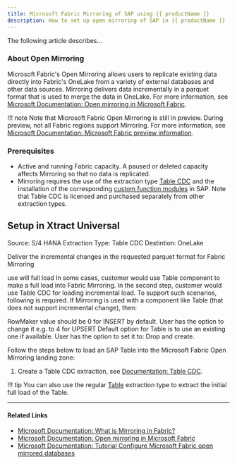 ```yaml
---
title: Microsoft Fabric Mirroring of SAP using {{ productName }}
description: How to set up open mirroring of SAP in {{ productName }}
---
```


The following article describes...


### About Open Mirroring

Microsoft Fabric's Open Mirroring allows users to replicate existing data directly into Fabric's OneLake from a variety of external databases and other data sources. 
Mirroring delivers data incrementally in a parquet format that is used to merge the data in OneLake.
For more information, see [Microsoft Documentation: Open mirroring in Microsoft Fabric](https://learn.microsoft.com/en-us/fabric/database/mirrored-database/open-mirroring).

!!! note
	Note that Microsoft Fabric Open Mirroring is still in preview. During preview, not all Fabric regions support Mirroring.
	For more information, see [Microsoft Documentation: Microsoft Fabric preview information](https://learn.microsoft.com/en-us/fabric/fundamentals/preview).
	
	
### Prerequisites

- Active and running Fabric capacity. A paused or deleted capacity affects Mirroring so that no data is replicated.
- Mirroring requires the use of the extraction type [Table CDC](../documentation/table-cdc/index.md) and the installation of the corresponding [custom function modules](../documentation/setup-in-sap/custom-function-module-for-tablecdc.md) in SAP. 
Note that Table CDC is licensed and purchased separately from other extraction types.

## Setup in Xtract Universal

Source: S/4 HANA 
Extraction Type: Table CDC
Destintion: OneLake

Deliver the incremental changes in the requested parquet format for Fabric Mirroring

use will full load
In some cases, customer would use Table component to make a full load into Fabric Mirroring.
In the second step, customer would use Table CDC for loading incremental load.
To support such scenarios, following is required.
If Mirroring is used with a component like Table (that does not support incremental change), then:

RowMaker value should be 0 for INSERT by default. User has the option to change it e.g. to 4 for UPSERT
Default option for Table is to use an existing one if available. User has the option to set it to: Drop and create.


Follow the steps below to load an SAP Table into the Microsoft Fabric Open Mirroring landing zone:

1. Create a Table CDC extraction, see [Documentation: Table CDC](../documentation/table-cdc/index.md/#create-a-table-cdc-extraction). 

!!! tip
	You can also use the regular [Table](../documentation/table/index.md) extraction type to extract the initial full load of the Table.
	
******

#### Related Links
- [Microsoft Documentation: What is Mirroring in Fabric?](https://learn.microsoft.com/en-us/fabric/database/mirrored-database/overview)
- [Microsoft Documentation: Open mirroring in Microsoft Fabric](https://learn.microsoft.com/en-us/fabric/database/mirrored-database/open-mirroring)
- [Microsoft Documentation: Tutorial Configure Microsoft Fabric open mirrored databases](https://learn.microsoft.com/en-us/fabric/database/mirrored-database/open-mirroring-tutorial)